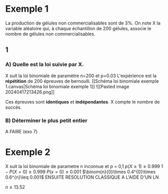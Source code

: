 # Exemple 1
La production de gélules non commercialisables sont de 3%.
On note X la variable aléatoire qui, à chaque échantillon de 200 gélules, associe le nombre de gélules non commercialisables.
## 1
### A) Quelle est la loi suivie par X.
X suit la loi binomiale de paramètre n=200 et p=0.03
L'expérience est la **répétition** de 200 épreuves de bernoulli.
[[Schéma loi binomiale exemple 1.canvas|Schéma loi binomiale exemple 1]]
![[Pasted image 20240417213426.png]]

Ces épreuves sont **identiques** et **indépendantes**.
X compte le nombre de succès.
### B) Déterminer le plus petit entier 
A FAIRE (exo 7)


# Exemple 2
X suit la loi binomiale de parametre n inconnue et p = 0,1
$p(X\geq 1)\geq 0.999$
$1-P(X=0)\geq 0.999$
$P(x=0) \leq 0.001$
$\binom{n}{0}\times 0.4^{0}\times 0.6^{n}\leq 0.001$
ENSUITE RESOLUTION CLASSIQUE A L'AIDE D'UN LN

$n\geq 13.52$

